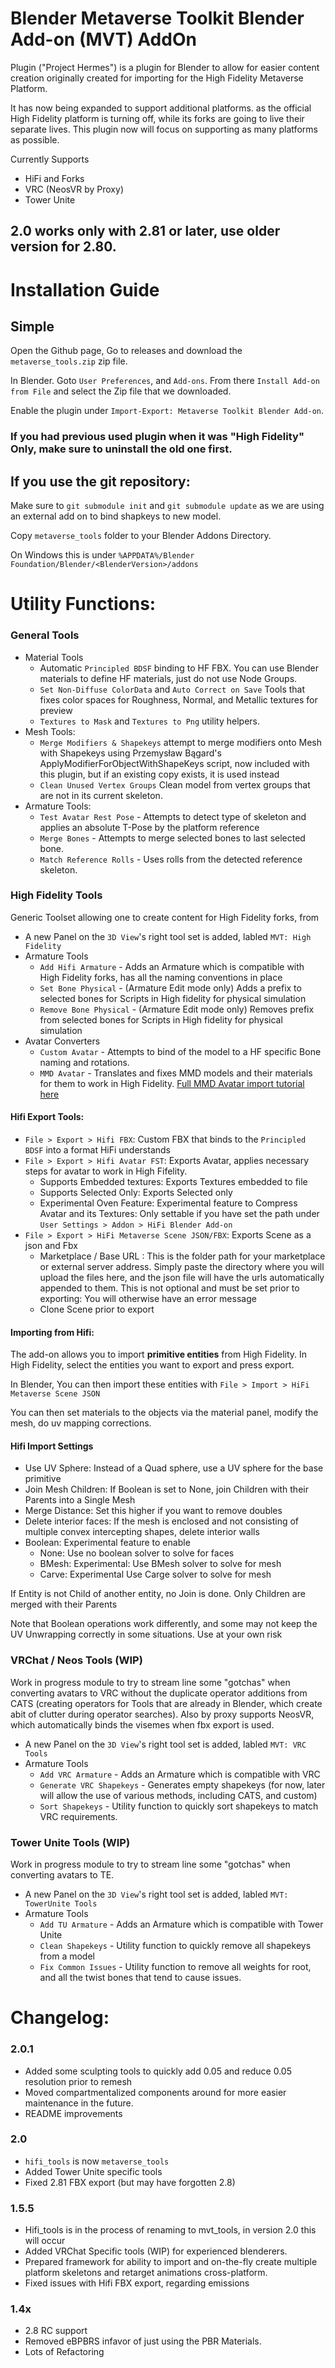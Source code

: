 # Blender Metaverse Toolkit Blender Add-on (MVT) AddOn

Plugin ("Project Hermes") is a plugin for Blender to allow for easier content creation originally created for importing for the High Fidelity Metaverse Platform. 

It has now being expanded to support additional platforms. as the official High Fidelity platform is turning off, while its forks are going to live their separate lives.
This plugin now will focus on supporting as many platforms as possible.

Currently Supports

- HiFi and Forks
- VRC (NeosVR by Proxy)
- Tower Unite

## 2.0 works only with 2.81 or later, use older version for 2.80.

# Installation Guide

## Simple
Open the Github page, Go to releases and download the `metaverse_tools.zip` zip file. 

In Blender. Goto `User Preferences`, and `Add-ons`. From there `Install Add-on from File` and select the Zip file that we downloaded.

Enable the plugin under `Import-Export: Metaverse Toolkit Blender Add-on`.

### If you had previous used plugin when it was "High Fidelity" Only, make sure to uninstall the old one first.

## If you use the git repository:

Make sure to `git submodule init` and `git submodule update` as we are using an external add on to bind shapkeys to new model.

Copy `metaverse_tools` folder to your Blender Addons Directory. 

On Windows this is under `%APPDATA%/Blender Foundation/Blender/<BlenderVersion>/addons`


# Utility Functions:

### General Tools

- Material Tools
   - Automatic `Principled BDSF` binding to HF FBX. You can use Blender materials to define HF materials, just do not use Node Groups.
   - `Set Non-Diffuse ColorData` and `Auto Correct on Save` Tools that fixes color spaces for Roughness, Normal, and Metallic textures for preview
   - `Textures to Mask` and `Textures to Png` utility helpers.
- Mesh Tools:
    - `Merge Modifiers & Shapekeys` attempt to merge modifiers onto Mesh with Shapekeys using Przemysław Bągard's ApplyModifierForObjectWithShapeKeys script, now included with this plugin, but if an existing copy exists, it is used instead
    - `Clean Unused Vertex Groups` Clean model from vertex groups that are not in its current skeleton.
- Armature Tools:
    - `Test Avatar Rest Pose` - Attempts to detect type of skeleton and applies an absolute T-Pose by the platform reference
    - `Merge Bones` - Attempts to merge selected bones to last selected bone.
    - `Match Reference Rolls` - Uses rolls from the detected reference skeleton.


### High Fidelity Tools

Generic Toolset allowing one to create content for High Fidelity forks, from 

- A new Panel on the `3D View`'s right tool set is added, labled `MVT: High Fidelity`
- Armature Tools
    - `Add Hifi Armature` - Adds an Armature which is compatible with High Fidelity forks, has all the naming conventions in place
    - `Set Bone Physical` - (Armature Edit mode only) Adds a prefix to selected bones for Scripts in High fidelity for physical simulation
    - `Remove Bone Physical` - (Armature Edit mode only) Removes prefix from selected bones for Scripts in High fidelity for physical simulation
- Avatar Converters
    - `Custom Avatar` - Attempts to bind of the model to a HF specific Bone naming and rotations.
    - `MMD Avatar` - Translates and fixes MMD models and their materials for them to work in High Fidelity. [Full MMD Avatar import tutorial here](https://www.youtube.com/watch?v=tJX8VUPZLKQ)


#### Hifi Export Tools:

- `File > Export > Hifi FBX`: Custom FBX that binds to the `Principled BDSF` into a format HiFi understands
- `File > Export > Hifi Avatar FST`: Exports Avatar, applies necessary steps for avatar to work in High Fifelity. 
   - Supports Embedded textures: Exports Textures embedded to file
   - Supports Selected Only: Exports Selected only
   - Experimental Oven Feature:  Experimental feature to Compress Avatar and its Textures: Only settable if you have set the path under `User Settings > Addon > HiFi Blender Add-on`
- `File > Export > HiFi Metaverse Scene JSON/FBX`: Exports Scene as a json and Fbx
    - Marketplace / Base URL : This is the folder path for your marketplace or external server address. Simply paste the directory where you will upload the files here, and the json file will have the urls automatically appended to them. This is not optional and must be set prior to exporting: You will otherwise have an error message
    - Clone Scene prior to export

#### Importing from Hifi:
The add-on allows you to import **primitive entities**  from High Fidelity. In High Fidelity,  select the entities you want to export and press export. 

In Blender, You can then import these entities with `File > Import > HiFi Metaverse Scene JSON`

You can then set materials to the objects via the material panel, modify the mesh, do uv mapping corrections.

#### Hifi Import Settings

- Use UV Sphere: Instead of a Quad sphere, use a UV sphere for the base primitive
- Join Mesh Children: If Boolean is set to None, join Children with their Parents into a Single Mesh
- Merge Distance: Set this higher if you want to remove doubles
- Delete interior faces: If the mesh is enclosed and not consisting of multiple convex intercepting shapes, delete interior walls 
- Boolean: Experimental feature to enable
    - None: Use no boolean solver to solve for faces
    - BMesh: Experimental: Use BMesh solver to solve for mesh
    - Carve: Experimental Use Carge solver to solve for mesh

If Entity is not Child of another entity, no Join is done. Only Children are merged with their Parents

Note that Boolean operations work differently, and some may not keep the UV Unwrapping correctly in some situations. Use at your own risk


### VRChat / Neos Tools (WIP) 

Work in progress module to try to stream line some "gotchas" when converting avatars to VRC without the duplicate operator additions from CATS (creating operators for Tools that are already in Blender, which create abit of clutter during operator searches). Also by proxy supports NeosVR, which automatically binds the visemes when fbx export is used.

- A new Panel on the `3D View`'s right tool set is added, labled `MVT: VRC Tools`
- Armature Tools
    - `Add VRC Armature` - Adds an Armature which is compatible with VRC
    - `Generate VRC Shapekeys` - Generates empty shapekeys (for now, later will allow the use of various methods, including CATS, and custom)
    - `Sort Shapekeys` - Utility function to quickly sort shapekeys to match VRC requirements.

### Tower Unite Tools (WIP)

Work in progress module to try to stream line some "gotchas" when converting avatars to TE.

- A new Panel on the `3D View`'s right tool set is added, labled `MVT: TowerUnite Tools`
- Armature Tools
    - `Add TU Armature` - Adds an Armature which is compatible with Tower Unite
    - `Clean Shapekeys` - Utility function to quickly remove all shapekeys from a model
    - `Fix Common Issues` - Utility function to remove all weights for  root, and all the twist bones that tend to cause issues.


# Changelog:

### 2.0.1
- Added some sculpting tools to quickly add 0.05 and reduce 0.05 resolution prior to remesh
- Moved compartmentalized components around for more easier maintenance in the future.
- README improvements

### 2.0
- `hifi_tools` is now `metaverse_tools`
- Added Tower Unite specific tools
- Fixed 2.81 FBX export (but may have forgotten 2.8)

### 1.5.5

- Hifi_tools is in the process of renaming to mvt_tools, in version 2.0 this will occur
- Added VRChat Specific tools (WIP) for experienced blenderers.
- Prepared framework for ability to import and on-the-fly create multiple platform skeletons and retarget animations cross-platform.
- Fixed issues with Hifi FBX export, regarding emissions


### 1.4x

- 2.8 RC support
- Removed eBPBRS infavor of just using the PBR Materials.
- Lots of Refactoring